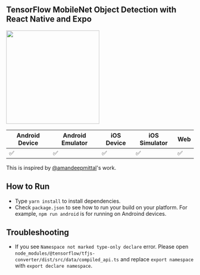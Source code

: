 ## TensorFlow MobileNet Object Detection with React Native and Expo

<img src="https://user-images.githubusercontent.com/1263177/82988748-7e481300-9fae-11ea-8454-66a23892fce5.gif" width="250" />


| Android Device | Android Emulator | iOS Device  | iOS Simulator |  Web |
|----------------|------------------|-------------|---------------|------|
|       ✅	      |       ✅	        |     ✅	    |      ✅	     |  ✅  |



This is inspired by [@amandeepmittal](https://github.com/amandeepmittal/mobilenet-tfjs-expo)'s work.


## How to Run

- Type `yarn install` to install dependencies.
- Check `package.json` to see how to run your build on your platform. For example, `npm run android` is for running on Androind devices.

## Troubleshooting
- If you see `Namespace not marked type-only declare` error. Please open `node_modules/@tensorflow/tfjs-converter/dist/src/data/compiled_api.ts` and replace `export namespace` with `export declare namespace`.

